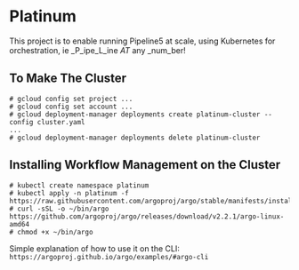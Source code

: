 # Platinum

This project is to enable running Pipeline5 at scale, using Kubernetes for orchestration, ie
_P_ipe_L_ine _AT_ any _num_ber!

## To Make The Cluster

```
# gcloud config set project ...
# gcloud config set account ...
# gcloud deployment-manager deployments create platinum-cluster --config cluster.yaml
...
# gcloud deployment-manager deployments delete platinum-cluster
```

## Installing Workflow Management on the Cluster

```
# kubectl create namespace platinum
# kubectl apply -n platinum -f https://raw.githubusercontent.com/argoproj/argo/stable/manifests/install.yaml
# curl -sSL -o ~/bin/argo https://github.com/argoproj/argo/releases/download/v2.2.1/argo-linux-amd64
# chmod +x ~/bin/argo
```

Simple explanation of how to use it on the CLI: `https://argoproj.github.io/argo/examples/#argo-cli`


